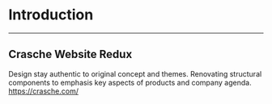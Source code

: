 # Introduction #
*** 
## Crasche Website Redux ##

Design stay authentic to original concept and themes. Renovating structural components to emphasis key aspects of products and company agenda. 
https://crasche.com/
